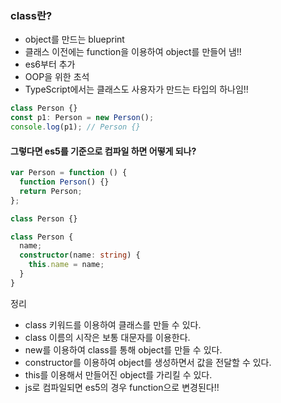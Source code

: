 ### class란?

- object를 만드는 blueprint
- 클래스 이전에는 function을 이용하여 object를 만들어 냄!!
- es6부터 추가
- OOP을 위한 초석
- TypeScript에서는 클래스도 사용자가 만드는 타입의 하나임!!

```ts
class Person {}
const p1: Person = new Person();
console.log(p1); // Person {}
```

#### 그렇다면 es5를 기준으로 컴파일 하면 어떻게 되나?

```js es5
var Person = function () {
  function Person() {}
  return Person;
};
```

```js es6
class Person {}
```

```ts
class Person {
  name;
  constructor(name: string) {
    this.name = name;
  }
}
```

정리

- class 키워드를 이용하여 클래스를 만들 수 있다.
- class 이름의 시작은 보통 대문자를 이용한다.
- new를 이용하여 class를 통해 object를 만들 수 있다.
- constructor를 이용하여 object를 생성하면서 값을 전달할 수 있다.
- this를 이용해서 만들어진 object를 가리킬 수 있다.
- js로 컴파일되면 es5의 경우 function으로 변경된다!!
